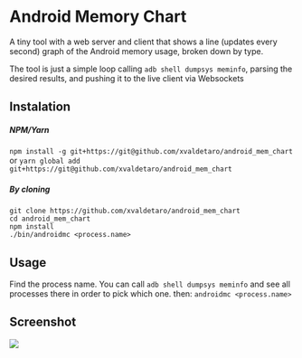 # Android Memory Chart
A tiny tool with a web server and client that shows a line (updates every second) graph of the Android memory usage, broken down by type.

The tool is just a simple loop calling `adb shell dumpsys meminfo`, parsing the desired results, and pushing it to the live client via Websockets

## Instalation
##### NPM/Yarn
`npm install -g git+https://git@github.com/xvaldetaro/android_mem_chart`
or
`yarn global add git+https://git@github.com/xvaldetaro/android_mem_chart`

##### By cloning
```
git clone https://github.com/xvaldetaro/android_mem_chart
cd android_mem_chart
npm install
./bin/androidmc <process.name>
```

## Usage
Find the process name. You can call `adb shell dumpsys meminfo` and see all processes there in order to pick which one.
then:
`androidmc <process.name>`

## Screenshot
![](https://github.com/xvaldetaro/android_mem_chart/blob/screenshots/screenshots/amc_screenshot.png?raw=true)
